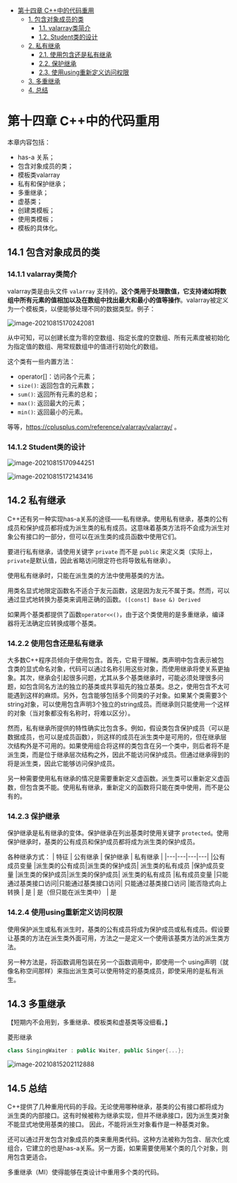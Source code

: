 <!-- TOC -->

- [第十四章 C++中的代码重用](#%E7%AC%AC%E5%8D%81%E5%9B%9B%E7%AB%A0-c%E4%B8%AD%E7%9A%84%E4%BB%A3%E7%A0%81%E9%87%8D%E7%94%A8)
    - [1. 包含对象成员的类](#1-%E5%8C%85%E5%90%AB%E5%AF%B9%E8%B1%A1%E6%88%90%E5%91%98%E7%9A%84%E7%B1%BB)
        - [1.1. valarray类简介](#11-valarray%E7%B1%BB%E7%AE%80%E4%BB%8B)
        - [1.2. Student类的设计](#12-student%E7%B1%BB%E7%9A%84%E8%AE%BE%E8%AE%A1)
    - [2. 私有继承](#2-%E7%A7%81%E6%9C%89%E7%BB%A7%E6%89%BF)
        - [2.1. 使用包含还是私有继承](#21-%E4%BD%BF%E7%94%A8%E5%8C%85%E5%90%AB%E8%BF%98%E6%98%AF%E7%A7%81%E6%9C%89%E7%BB%A7%E6%89%BF)
        - [2.2. 保护继承](#22-%E4%BF%9D%E6%8A%A4%E7%BB%A7%E6%89%BF)
        - [2.3. 使用using重新定义访问权限](#23-%E4%BD%BF%E7%94%A8using%E9%87%8D%E6%96%B0%E5%AE%9A%E4%B9%89%E8%AE%BF%E9%97%AE%E6%9D%83%E9%99%90)
    - [3. 多重继承](#3-%E5%A4%9A%E9%87%8D%E7%BB%A7%E6%89%BF)
    - [4. 总结](#4-%E6%80%BB%E7%BB%93)

<!-- /TOC -->
# 第十四章 C++中的代码重用

本章内容包括：

- has-a 关系；
- 包含对象成员的类；
- 模板类valarray
- 私有和保护继承；
- 多重继承；
- 虚基类；
- 创建类模板；
- 使用类模板；
- 模板的具体化。

## 14.1 包含对象成员的类
### 14.1.1 valarray类简介

valarray类是由头文件 `valarray` 支持的。**这个类用于处理数值，它支持诸如将数组中所有元素的值相加以及在数组中找出最大和最小的值等操作**。valarray被定义为一个模板类，以便能够处理不同的数据类型。例子：

![image-20210815170242081](https://static.fungenomics.com/images/2021/08/image-20210815170242081.png)

从中可知，可以创建长度为零的空数组、指定长度的空数组、所有元素度被初始化为指定值的数组、用常规数组中的值进行初始化的数组。

这个类有一些内置方法：

- operator[]：访问各个元素；
- `size()`: 返回包含的元素数；
- `sum()`: 返回所有元素的总和；
- `max()`: 返回最大的元素；
- `min()`: 返回最小的元素。

等等，https://cplusplus.com/reference/valarray/valarray/ 。


### 14.1.2 Student类的设计

![image-20210815170944251](https://static.fungenomics.com/images/2021/08/image-20210815170944251.png)

![image-20210815172143416](https://static.fungenomics.com/images/2021/08/image-20210815172143416.png)

## 14.2 私有继承

C++还有另一种实现has-a关系的途径——私有继承。使用私有继承，基类的公有成员和保护成员都将成为派生类的私有成员。这意味着基类方法将不会成为派生对象公有接口的一部分，但可以在派生类的成员函数中使用它们。

要进行私有继承，请使用关键字 `private` 而不是 `public` 来定义类（实际上，`private`是默认值，因此省略访问限定符也将导致私有继承）。

使用私有继承时，只能在派生类的方法中使用基类的方法。

用类名显式地限定函数名不适合于友元函数，这是因为友元不属于类。然而，可以通过显式地转换为基类来调用正确的函数。`([const] Base &) Derived`

如果两个基类都提供了函数`operator<<()`，由于这个类使用的是多重继承，编译器将无法确定应转换成哪个基类。

### 14.2.2 使用包含还是私有继承

大多数C++程序员倾向于使用包含。首先，它易于理解。类声明中包含表示被包含类的显式命名对象，代码可以通过名称引用这些对象，而使用继承将使关系更抽象。其次，继承会引起很多问题，尤其从多个基类继承时，可能必须处理很多问题，如包含同名方法的独立的基类或共享祖先的独立基类。总之，使用包含不太可能遇到这样的麻烦。另外，包含能够包括多个同类的子对象。如果某个类需要3个string对象，可以使用包含声明3个独立的string成员。而继承则只能使用一个这样的对象（当对象都没有名称时，将难以区分）。

然而，私有继承所提供的特性确实比包含多。例如，假设类包含保护成员（可以是数据成员，也可以是成员函数），则这样的成员在派生类中是可用的，但在继承层次结构外是不可用的。如果使用组合将这样的类包含在另一个类中，则后者将不是派生类，而是位于继承层次结构之外，因此不能访问保护成员。但通过继承得到的将是派生类，因此它能够访问保护成员。

另一种需要使用私有继承的情况是需要重新定义虚函数。派生类可以重新定义虚函数，但包含类不能。使用私有继承，重新定义的函数将只能在类中使用，而不是公有的。 

### 14.2.3 保护继承

保护继承是私有继承的变体。保护继承在列出基类时使用关键字 `protected`。使用保护继承时，基类的公有成员和保护成员都将成为派生类的保护成员。

各种继承方式：
| 特征 | 公有继承 | 保护继承 | 私有继承 |
|---|---|---|---|
|公有成员变量 |派生类的公有成员|派生类的保护成员| 派生类的私有成员
|保护成员变量 |派生类的保护成员|派生类的保护成员| 派生类的私有成员
|私有成员变量 |只能通过基类接口访问|只能通过基类接口访问| 只能通过基类接口访问
|能否隐式向上转换 | 是 | 是（但只能在派生类中） | 是


### 14.2.4 使用using重新定义访问权限
使用保护派生或私有派生时，基类的公有成员将成为保护成员或私有成员。假设要让基类的方法在派生类外面可用，方法之一是定义一个使用该基类方法的派生类方法。

另一种方法是，将函数调用包装在另一个函数调用中，即使用一个 using声明（就像名称空间那样）来指出派生类可以使用特定的基类成员，即使采用的是私有派生。



## 14.3 多重继承
【短期内不会用到，多重继承、模板类和虚基类等没细看。】

菱形继承
```cpp
class SingingWaiter : public Waiter, public Singer{...};
```
![image-20210815202112888](https://static.fungenomics.com/images/2021/08/image-20210815202112888.png)

## 14.5 总结

C++提供了几种重用代码的手段。无论使用哪种继承，基类的公有接口都将成为派生类的内部接口。这有时候被称为继承实现，但并不继承接口，因为派生类对象不能显式地使用基类的接口。 因此，不能将派生对象看作是一种基类对象。

还可以通过开发包含对象成员的类来重用类代码。这种方法被称为包含、层次化或组合，它建立的也是has-a关系。另一方面，如果需要使用某个类的几个对象，则用包含更适合。

多重继承（MI）使得能够在类设计中重用多个类的代码。